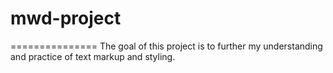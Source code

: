# mwd-project
===============
The goal of this project is to further
my understanding and practice
of text markup and styling.
